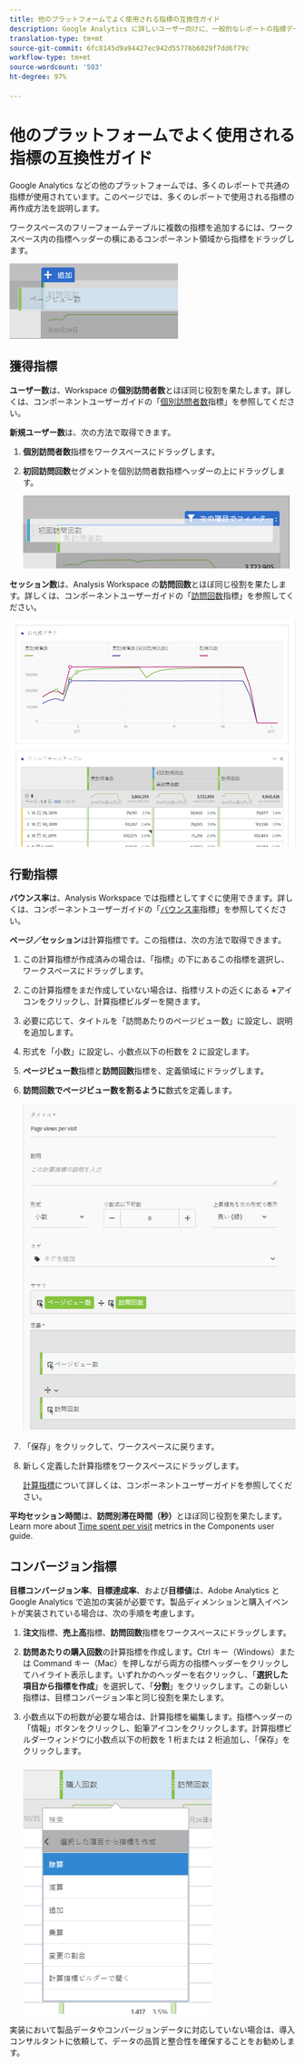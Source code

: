 ```yaml
---
title: 他のプラットフォームでよく使用される指標の互換性ガイド
description: Google Analytics に詳しいユーザー向けに、一般的なレポートの指標データを取り込む方法をわかりやすく説明します。
translation-type: tm+mt
source-git-commit: 6fc8145d9a94427ec942d55776b6029f7dd6f79c
workflow-type: tm+mt
source-wordcount: '503'
ht-degree: 97%

---
```



# 他のプラットフォームでよく使用される指標の互換性ガイド

Google Analytics などの他のプラットフォームでは、多くのレポートで共通の指標が使用されています。このページでは、多くのレポートで使用される指標の再作成方法を説明します。

ワークスペースのフリーフォームテーブルに複数の指標を追加するには、ワークスペース内の指標ヘッダーの横にあるコンポーネント領域から指標をドラッグします。

![追加の指標](/help/technotes/ga-to-aa/assets/new_metric.png)

## 獲得指標

**ユーザー数**&#x200B;は、Workspace の&#x200B;**個別訪問者数**&#x200B;とほぼ同じ役割を果たします。詳しくは、コンポーネントユーザーガイドの「[個別訪問者数](/help/components/metrics/unique-visitors.md)指標」を参照してください。

**新規ユーザー数**&#x200B;は、次の方法で取得できます。

1. **個別訪問者数**&#x200B;指標をワークスペースにドラッグします。
2. **初回訪問回数**&#x200B;セグメントを個別訪問者数指標ヘッダーの上にドラッグします。

   ![初回訪問回数](../assets/first_time_visits.png)

**セッション数**&#x200B;は、Analysis Workspace の&#x200B;**訪問回数**&#x200B;とほぼ同じ役割を果たします。詳しくは、コンポーネントユーザーガイドの「[訪問回数](/help/components/metrics/visits.md)指標」を参照してください。

![獲得指標](../assets/acquisition_metrics.png)

## 行動指標

**バウンス率**&#x200B;は、Analysis Workspace では指標としてすぐに使用できます。詳しくは、コンポーネントユーザーガイドの「[バウンス率](/help/components/metrics/bounce-rate.md)指標」を参照してください。

**ページ／セッション**&#x200B;は計算指標です。この指標は、次の方法で取得できます。

1. この計算指標が作成済みの場合は、「指標」の下にあるこの指標を選択し、ワークスペースにドラッグします。
2. この計算指標をまだ作成していない場合は、指標リストの近くにある **+**&#x200B;アイコンをクリックし、計算指標ビルダーを開きます。
3. 必要に応じて、タイトルを「訪問あたりのページビュー数」に設定し、説明を追加します。
4. 形式を「小数」に設定し、小数点以下の桁数を 2 に設定します。
5. **ページビュー数**&#x200B;指標と&#x200B;**訪問回数**&#x200B;指標を、定義領域にドラッグします。
6. **訪問回数でページビュー数を割るように**&#x200B;数式を定義します。

   ![訪問あたりのページビュー数](/help/technotes/ga-to-aa/assets/page_views_per_visit.png)

7. 「保存」をクリックして、ワークスペースに戻ります。
8. 新しく定義した計算指標をワークスペースにドラッグします。

   [計算指標](/help/components/c-calcmetrics/cm-overview.md)について詳しくは、コンポーネントユーザーガイドを参照してください。

**平均セッション時間**&#x200B;は、**訪問別滞在時間（秒）**&#x200B;とほぼ同じ役割を果たします。Learn more about [Time spent per visit](/help/components/metrics/time-spent-per-visit.md) metrics in the Components user guide.

## コンバージョン指標

**目標コンバージョン率**、**目標達成率**、および&#x200B;**目標値**&#x200B;は、Adobe Analytics と Google Analytics で追加の実装が必要です。製品ディメンションと購入イベントが実装されている場合は、次の手順を考慮します。

1. **注文**&#x200B;指標、**売上高**&#x200B;指標、**訪問回数**&#x200B;指標をワークスペースにドラッグします。
1. **訪問あたりの購入回数**&#x200B;の計算指標を作成します。Ctrl キー（Windows）または Command キー（Mac）を押しながら両方の指標ヘッダーをクリックしてハイライト表示します。いずれかのヘッダーを右クリックし、「**選択した項目から指標を作成**」を選択して、「**分割**」をクリックします。この新しい指標は、目標コンバージョン率と同じ役割を果たします。
1. 小数点以下の桁数が必要な場合は、計算指標を編集します。指標ヘッダーの「情報」ボタンをクリックし、鉛筆アイコンをクリックします。計算指標ビルダーウィンドウに小数点以下の桁数を 1 桁または 2 桁追加し、「保存」をクリックします。

   ![訪問あたりの購入回数](/help/technotes/ga-to-aa/assets/orders_per_visit.png)

実装において製品データやコンバージョンデータに対応していない場合は、導入コンサルタントに依頼して、データの品質と整合性を確保することをお勧めします。
